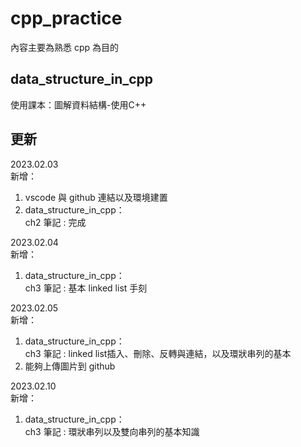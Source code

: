 # cpp_practice

內容主要為熟悉 cpp 為目的

## data_structure_in_cpp
使用課本：圖解資料結構-使用C++

## 更新
2023.02.03 </br>
新增：</br>
1. vscode 與 github 連結以及環境建置
2. data_structure_in_cpp： </br>
   ch2 筆記 : 完成

2023.02.04 </br>
新增：</br>
1. data_structure_in_cpp： </br>
   ch3 筆記 : 基本 linked list 手刻

2023.02.05 </br>
新增：</br>
1. data_structure_in_cpp： </br>
   ch3 筆記 : linked list插入、刪除、反轉與連結，以及環狀串列的基本
2. 能夠上傳圖片到 github

2023.02.10 </br>
新增：</br>
1. data_structure_in_cpp： </br>
   ch3 筆記 : 環狀串列以及雙向串列的基本知識